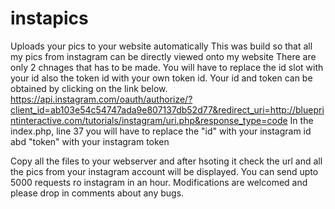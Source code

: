 # instapics
Uploads your pics to your website automatically
This was build so that all my pics from instagram can be directly viewed onto my website
There are only 2 chnages that has to be made.
You will have to replace the id slot with your id also the token id with your own token id.
Your id and token can be obtained by clicking on the link below.
https://api.instagram.com/oauth/authorize/?client_id=ab103e54c54747ada9e807137db52d77&redirect_uri=http://blueprintinteractive.com/tutorials/instagram/uri.php&response_type=code
In the index.php, line 37 you will have to replace the "id" with your instagram id abd "token" with your instagram token

Copy all the files to your webserver and after hsoting it check the url and all the pics from your instagram account will be displayed.
You can send upto 5000 requests ro instagram in an hour.
Modifications are welcomed and please drop in comments about any bugs.
